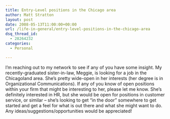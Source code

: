 ```yaml
---
title: Entry-Level positions in the Chicago area
author: Matt Stratton
layout: post
date: 2008-05-13T11:00:00+00:00
url: /life-in-general/entry-level-positions-in-the-chicago-area
dsq_thread_id:
  - 28264232
categories:
  - Personal

---
```

<p class="MsoNormal">
  I’m reaching out to my network to see if any of you have some insight. My recently-graduated sister-in-law, Meggie, is looking for a job in the Chicagoland area. She’s pretty wide-open in her interests (her degree is in Organizational Communications). If any of you know of open positions within your firm that might be interesting to her, please let me know. She’s definitely interested in HR, but she would be open for positions in customer service, or similar – she’s looking to get “in the door” somewhere to get started and get a feel for what is out there and what she might want to do. Any ideas/suggestions/opportunities would be appreciated!
</p>